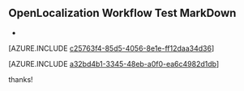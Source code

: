## OpenLocalization Workflow Test MarkDown
* 

[AZURE.INCLUDE [c25763f4-85d5-4056-8e1e-ff12daa34d36](calleeMd1.md)]



[AZURE.INCLUDE [a32bd4b1-3345-48eb-a0f0-ea6c4982d1db](calleeMd2.md)]

 
thanks!